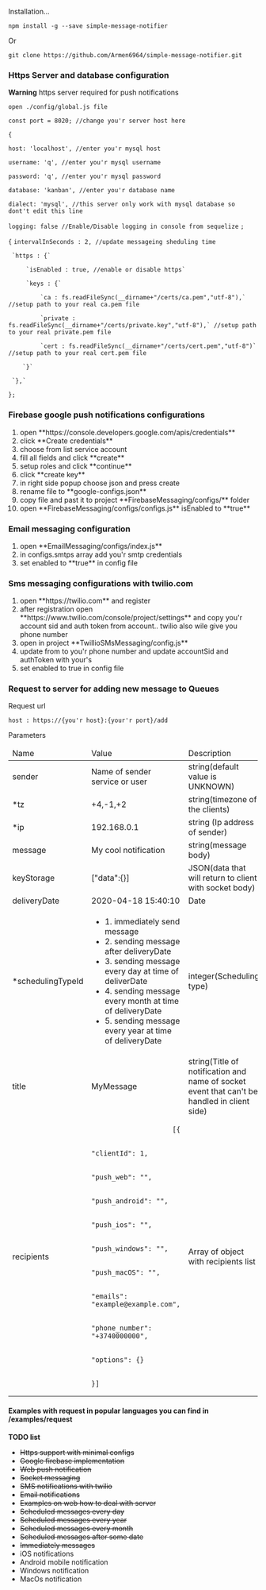 <p>Installation...</p>

`npm install -g --save simple-message-notifier`

<p>Or</p>

`git clone https://github.com/Armen6964/simple-message-notifier.git`



<h3>Https Server and database configuration</h3>

<p><b>Warning</b> https server required for push notifications</p>

`open ./config/global.js file`

`const port = 8020; //change you'r server host here`

`{`

  `host: 'localhost', //enter you'r mysql host`
  
  `username: 'q', //enter you'r mysql username`
  
  `password: 'q', //enter you'r mysql password`
  
  `database: 'kanban', //enter you'r database name`
  
  `dialect: 'mysql', //this server only work with mysql database so dont't edit this line`
  
  `logging: false //Enable/Disable logging in console from sequelize`
 `;`
 
 `{` 
     `intervalInSeconds : 2, //update messageing sheduling time` 
 
     `https : {`
         
         `isEnabled : true, //enable or disable https`
          
         `keys : {`
     
             `ca : fs.readFileSync(__dirname+"/certs/ca.pem","utf-8"),` //setup path to your real ca.pem file
             
             `private : fs.readFileSync(__dirname+"/certs/private.key","utf-8"),` //setup path to your real private.pem file
            
             `cert : fs.readFileSync(__dirname+"/certs/cert.pem","utf-8")` //setup path to your real cert.pem file
     
        `}`
     
     `},`
 `};`


<h3>Firebase google push notifications configurations</h3>

<ol>
  <li>open **https://console.developers.google.com/apis/credentials**</li>
  <li>click **Create credentials** </li>
  <li>choose from list service account</li>
  <li>fill all fields and click **create**</li>
  <li>setup roles and click **continue**</li>
  <li>click **create key**</li>
  <li>in right side popup choose json and press create</li>
  <li>rename file to **google-configs.json**</li>
  <li>copy file and past it to project **FirebaseMessaging/configs/** folder</li>
  <li>open **FirebaseMessaging/configs/configs.js** isEnabled to **true**</li>
</ol>


<h3>Email messaging configuration</h3>

<ol>
  <li>open **EmailMessaging/configs/index.js**</li>
  <li>in configs.smtps array add you'r smtp credentials</li>
  <li>set enabled to **true** in config file</li>
</ol>


<h3>Sms messaging configurations with twilio.com</h3>

<ol>
  <li>open **https://twilio.com** and register</li>
  <li>after registration open **https://www.twilio.com/console/project/settings** and 
      copy you'r account sid and auth token from account.. twilio also wile give you phone number
  </li>
  <li>open in project **TwillioSMsMessaging/config.js**</li>
  <li>update from to you'r phone number and update accountSid and authToken with your's</li>
  <li>set enabled to true in config file</li>
</ol>


<h3>Request to server for adding new message to Queues</h3>

<p>Request url</p>

`host : https://{you'r host}:{your'r port}/add`

<p>Parameters</p>

<table>
    <thead>
        <tr>
            <td>Name</td>
            <td>Value</td>
            <td>Description</td>
        </tr>
    </thead>
    <tbody>
        <tr>
            <td>sender</td>
            <td>Name of sender service or user</td>
            <td>string(default value is UNKNOWN)</td>
        </tr>
        <tr>
            <td>*tz</td>
            <td>+4,-1,+2</td>
            <td>string(timezone of the clients)</td>
        </tr>
        <tr>
            <td>*ip</td>
            <td>192.168.0.1</td>
            <td>string (Ip address of sender)</td>
        </tr>
        <tr>
            <td>message</td>
            <td>My cool notification</td>
            <td>string(message body)</td>
        </tr>
        <tr>
            <td>keyStorage</td>
            <td>["data":{}]</td>
            <td>JSON(data that will return to client with socket body)</td>
        </tr>
        <tr>
            <td>deliveryDate</td>
            <td>2020-04-18 15:40:10</td>
            <td>Date</td>
        </tr>
         <tr>
            <td>*schedulingTypeId</td>
            <td>
                <ul>
                    <li>1. immediately send message</li>
                    <li>2. sending message after deliveryDate</li>
                    <li>3. sending message every day at time of deliverDate</li>
                    <li>4. sending message every month at time of deliveryDate</li>
                    <li>5. sending message every year at time of deliveryDate</li>
                </ul>
            </td>
            <td>integer(Scheduling type)</td>
        </tr>
         <tr>
            <td>title</td>
            <td>MyMessage</td>
            <td>string(Title of notification and name of socket event that can't be handled in client side)</td>
        </tr>
         <tr>
            <td>recipients</td>
            <td>
            
                        [{
                 
                                   "clientId": 1, 
                                   
                                   "push_web": "",
                                   
                                   "push_android": "",
                                   
                                   "push_ios": "",
                                   
                                   "push_windows": "",
                                   
                                   "push_macOS": "",
                                   
                                   "emails": "example@example.com",
                                   
                                   "phone_number": "+3740000000",
                                   
                                   "options": {}
                                  
                                  }]
</td>
            <td>Array of object with recipients list</td>
        </tr>
    </tbody>
</table>

<h4>Examples with request in popular languages you can find in /examples/request</h4>

<b>TODO list</b>
<ul>
   <li><del>Https support with minimal configs</del></li>
   <li><del>Google firebase implementation</del></li>
   <li><del>Web push notification</del></li> 
   <li><del>Socket messaging</del></li> 
   <li><del>SMS notifications with twilio</del></li> 
   <li><del>Email notifications</del></li>
   <li><del>Examples on web how to deal with server</del></li>
   <li><del>Scheduled messages every day</del></li>
   <li><del>Scheduled messages every year</del></li>
   <li><del>Scheduled messages every month</del></li>
   <li><del>Scheduled messages after some date</del></li>
   <li><del>Immediately messages</del></li>
   
   <li>iOS notifications</li>
   <li>Android mobile notification</li>
   <li>Windows notification</li>
   <li>MacOs notification</li>
</ul>
